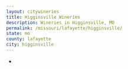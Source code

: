 ```yaml
---
layout: citywineries
title: Higginsville Wineries
description: Wineries in Higginsville, MO
permalink: /missouri/lafayette/higginsville/
state: mo
county: lafayette
city: higginsville
---
```

-
